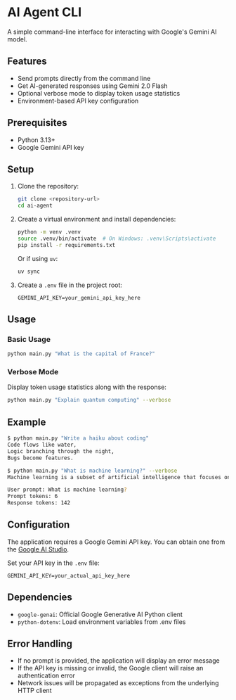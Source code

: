 # AI Agent CLI

A simple command-line interface for interacting with Google's Gemini AI model.

## Features

- Send prompts directly from the command line
- Get AI-generated responses using Gemini 2.0 Flash
- Optional verbose mode to display token usage statistics
- Environment-based API key configuration

## Prerequisites

- Python 3.13+
- Google Gemini API key

## Setup

1. Clone the repository:
   ```bash
   git clone <repository-url>
   cd ai-agent
   ```

2. Create a virtual environment and install dependencies:
   ```bash
   python -m venv .venv
   source .venv/bin/activate  # On Windows: .venv\Scripts\activate
   pip install -r requirements.txt
   ```

   Or if using `uv`:
   ```bash
   uv sync
   ```

3. Create a `.env` file in the project root:
   ```
   GEMINI_API_KEY=your_gemini_api_key_here
   ```

## Usage

### Basic Usage
```bash
python main.py "What is the capital of France?"
```

### Verbose Mode
Display token usage statistics along with the response:
```bash
python main.py "Explain quantum computing" --verbose
```

## Example

```bash
$ python main.py "Write a haiku about coding"
Code flows like water,
Logic branching through the night,
Bugs become features.

$ python main.py "What is machine learning?" --verbose
Machine learning is a subset of artificial intelligence that focuses on...

User prompt: What is machine learning?
Prompt tokens: 6
Response tokens: 142
```

## Configuration

The application requires a Google Gemini API key. You can obtain one from the [Google AI Studio](https://makersuite.google.com/app/apikey).

Set your API key in the `.env` file:
```
GEMINI_API_KEY=your_actual_api_key_here
```

## Dependencies

- `google-genai`: Official Google Generative AI Python client
- `python-dotenv`: Load environment variables from .env files

## Error Handling

- If no prompt is provided, the application will display an error message
- If the API key is missing or invalid, the Google client will raise an authentication error
- Network issues will be propagated as exceptions from the underlying HTTP client